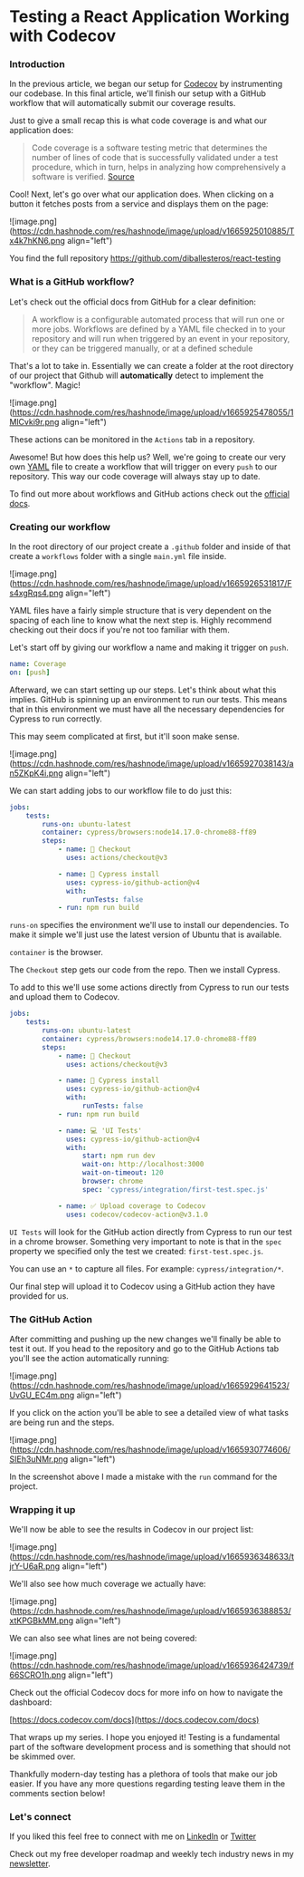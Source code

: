 # Testing a React Application Working with Codecov

### Introduction

In the previous article, we began our setup for [Codecov](https://about.codecov.io/) by instrumenting our codebase. In this final article, we'll finish our setup with a GitHub workflow that will automatically submit our coverage results.

Just to give a small recap this is what code coverage is and what our application does:

> Code coverage is a software testing metric that determines the number of lines of code that is successfully validated under a test procedure, which in turn, helps in analyzing how comprehensively a software is verified. [Source](https://www.codegrip.tech/productivity/everything-you-need-to-know-about-code-coverage/)

Cool! Next, let's go over what our application does. When clicking on a button it fetches posts from a service and displays them on the page:

![image.png](https://cdn.hashnode.com/res/hashnode/image/upload/v1665925010885/Tx4k7hKN6.png align="left")

You find the full repository https://github.com/diballesteros/react-testing

### What is a GitHub workflow?

Let's check out the official docs from GitHub for a clear definition:

> A workflow is a configurable automated process that will run one or more jobs. Workflows are defined by a YAML file checked in to your repository and will run when triggered by an event in your repository, or they can be triggered manually, or at a defined schedule

That's a lot to take in. Essentially we can create a folder at the root directory of our project that Github will **automatically** detect to implement the "workflow". Magic!

![image.png](https://cdn.hashnode.com/res/hashnode/image/upload/v1665925478055/1MlCvki9r.png align="left")

These actions can be monitored in the `Actions` tab in a repository.

Awesome! But how does this help us? Well, we're going to create our very own [YAML](https://yaml.org/) file to create a workflow that will trigger on every `push` to our repository. This way our code coverage will always stay up to date.

To find out more about workflows and GitHub actions check out the [official docs](https://docs.github.com/en/actions/using-workflows/about-workflows).


### Creating our workflow

In the root directory of our project create a `.github` folder and inside of that create a `workflows` folder with a single `main.yml` file inside.

![image.png](https://cdn.hashnode.com/res/hashnode/image/upload/v1665926531817/Fs4xgRqs4.png align="left")

YAML files have a fairly simple structure that is very dependent on the spacing of each line to know what the next step is. Highly recommend checking out their docs if you're not too familiar with them.

Let's start off by giving our workflow a name and making it trigger on `push`.

```yaml
name: Coverage
on: [push]
```

Afterward, we can start setting up our steps. Let's think about what this implies. GitHub is spinning up an environment to run our tests. This means that in this environment we must have all the necessary dependencies for Cypress to run correctly.

This may seem complicated at first, but it'll soon make sense.

![image.png](https://cdn.hashnode.com/res/hashnode/image/upload/v1665927038143/an5ZKpK4i.png align="left")

We can start adding jobs to our workflow file to do just this:

```yaml
jobs:
    tests:
        runs-on: ubuntu-latest
        container: cypress/browsers:node14.17.0-chrome88-ff89
        steps:
            - name: 🛫 Checkout
              uses: actions/checkout@v3

            - name: 🌲 Cypress install
              uses: cypress-io/github-action@v4
              with:
                  runTests: false
            - run: npm run build
```

`runs-on` specifies the environment we'll use to install our dependencies. To make it simple we'll just use the latest version of Ubuntu that is available.

`container` is the browser.

The `Checkout` step gets our code from the repo. Then we install Cypress.

To add to this we'll use some actions directly from Cypress to run our tests and upload them to Codecov.

```yaml
jobs:
    tests:
        runs-on: ubuntu-latest
        container: cypress/browsers:node14.17.0-chrome88-ff89
        steps:
            - name: 🛫 Checkout
              uses: actions/checkout@v3

            - name: 🌲 Cypress install
              uses: cypress-io/github-action@v4
              with:
                  runTests: false
            - run: npm run build

            - name: 💻 'UI Tests'
              uses: cypress-io/github-action@v4
              with:
                  start: npm run dev
                  wait-on: http://localhost:3000
                  wait-on-timeout: 120
                  browser: chrome
                  spec: 'cypress/integration/first-test.spec.js'

            - name: ✅ Upload coverage to Codecov
              uses: codecov/codecov-action@v3.1.0
```

`UI Tests` will look for the GitHub action directly from Cypress to run our test in a chrome browser. Something very important to note is that in the `spec` property we specified only the test we created: `first-test.spec.js`. 

You can use an `*` to capture all files. For example: `cypress/integration/*`.

Our final step will upload it to Codecov using a GitHub action they have provided for us.


### The GitHub Action

After committing and pushing up the new changes we'll finally be able to test it out. If you head to the repository and go to the GitHub Actions tab you'll see the action automatically running:

![image.png](https://cdn.hashnode.com/res/hashnode/image/upload/v1665929641523/UvGU_EC4m.png align="left")

If you click on the action you'll be able to see a detailed view of what tasks are being run and the steps.

![image.png](https://cdn.hashnode.com/res/hashnode/image/upload/v1665930774606/SIEh3uNMr.png align="left")

In the screenshot above I made a mistake with the `run` command for the project.

### Wrapping it up

We'll now be able to see the results in Codecov in our project list:

![image.png](https://cdn.hashnode.com/res/hashnode/image/upload/v1665936348633/tjrY-U6aR.png align="left")

We'll also see how much coverage we actually have:

![image.png](https://cdn.hashnode.com/res/hashnode/image/upload/v1665936388853/xtKPGBkMM.png align="left")

We can also see what lines are not being covered:

![image.png](https://cdn.hashnode.com/res/hashnode/image/upload/v1665936424739/f66SCRO1h.png align="left")

Check out the official Codecov docs for more info on how to navigate the dashboard:

[https://docs.codecov.com/docs](https://docs.codecov.com/docs)

That wraps up my series. I hope you enjoyed it! Testing is a fundamental part of the software development process and is something that should not be skimmed over.

Thankfully modern-day testing has a plethora of tools that make our job easier. If you have any more questions regarding testing leave them in the comments section below!

### Let's connect

If you liked this feel free to connect with me on [LinkedIn](https://www.linkedin.com/in/relatablecode) or [Twitter](https://twitter.com/relatablecoder)

Check out my free developer roadmap and weekly tech industry news in my [newsletter](https://relatablecode.substack.com/).

